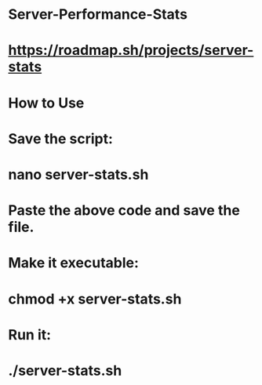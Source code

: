 # Server-Performance-Stats
# https://roadmap.sh/projects/server-stats
# How to Use
# Save the script:
# nano server-stats.sh
# Paste the above code and save the file.
# Make it executable:
# chmod +x server-stats.sh
# Run it:
# ./server-stats.sh
